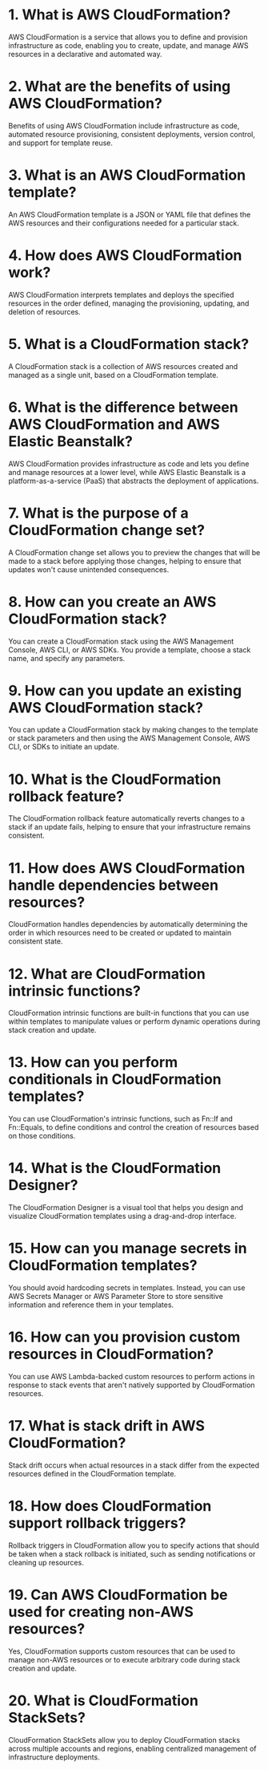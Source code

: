 # 1. What is AWS CloudFormation?
AWS CloudFormation is a service that allows you to define and provision infrastructure as code, enabling you to create, update, and manage AWS resources in a declarative and automated way.

# 2. What are the benefits of using AWS CloudFormation?
Benefits of using AWS CloudFormation include infrastructure as code, automated resource provisioning, consistent deployments, version control, and support for template reuse.

# 3. What is an AWS CloudFormation template?
An AWS CloudFormation template is a JSON or YAML file that defines the AWS resources and their configurations needed for a particular stack.

# 4. How does AWS CloudFormation work?
AWS CloudFormation interprets templates and deploys the specified resources in the order defined, managing the provisioning, updating, and deletion of resources.

# 5. What is a CloudFormation stack?
A CloudFormation stack is a collection of AWS resources created and managed as a single unit, based on a CloudFormation template.

# 6. What is the difference between AWS CloudFormation and AWS Elastic Beanstalk?
AWS CloudFormation provides infrastructure as code and lets you define and manage resources at a lower level, while AWS Elastic Beanstalk is a platform-as-a-service (PaaS) that abstracts the deployment of applications.

# 7. What is the purpose of a CloudFormation change set?
A CloudFormation change set allows you to preview the changes that will be made to a stack before applying those changes, helping to ensure that updates won't cause unintended consequences.

# 8. How can you create an AWS CloudFormation stack?
You can create a CloudFormation stack using the AWS Management Console, AWS CLI, or AWS SDKs. You provide a template, choose a stack name, and specify any parameters.

# 9. How can you update an existing AWS CloudFormation stack?
You can update a CloudFormation stack by making changes to the template or stack parameters and then using the AWS Management Console, AWS CLI, or SDKs to initiate an update.

# 10. What is the CloudFormation rollback feature?
The CloudFormation rollback feature automatically reverts changes to a stack if an update fails, helping to ensure that your infrastructure remains consistent.

# 11. How does AWS CloudFormation handle dependencies between resources?
CloudFormation handles dependencies by automatically determining the order in which resources need to be created or updated to maintain consistent state.

# 12. What are CloudFormation intrinsic functions?
CloudFormation intrinsic functions are built-in functions that you can use within templates to manipulate values or perform dynamic operations during stack creation and update.

# 13. How can you perform conditionals in CloudFormation templates?
You can use CloudFormation's intrinsic functions, such as Fn::If and Fn::Equals, to define conditions and control the creation of resources based on those conditions.

# 14. What is the CloudFormation Designer?
The CloudFormation Designer is a visual tool that helps you design and visualize CloudFormation templates using a drag-and-drop interface.

# 15. How can you manage secrets in CloudFormation templates?
You should avoid hardcoding secrets in templates. Instead, you can use AWS Secrets Manager or AWS Parameter Store to store sensitive information and reference them in your templates.

# 16. How can you provision custom resources in CloudFormation?
You can use AWS Lambda-backed custom resources to perform actions in response to stack events that aren't natively supported by CloudFormation resources.

# 17. What is stack drift in AWS CloudFormation?
Stack drift occurs when actual resources in a stack differ from the expected resources defined in the CloudFormation template.

# 18. How does CloudFormation support rollback triggers?
Rollback triggers in CloudFormation allow you to specify actions that should be taken when a stack rollback is initiated, such as sending notifications or cleaning up resources.

# 19. Can AWS CloudFormation be used for creating non-AWS resources?
Yes, CloudFormation supports custom resources that can be used to manage non-AWS resources or to execute arbitrary code during stack creation and update.

# 20. What is CloudFormation StackSets?
CloudFormation StackSets allow you to deploy CloudFormation stacks across multiple accounts and regions, enabling centralized management of infrastructure deployments.
